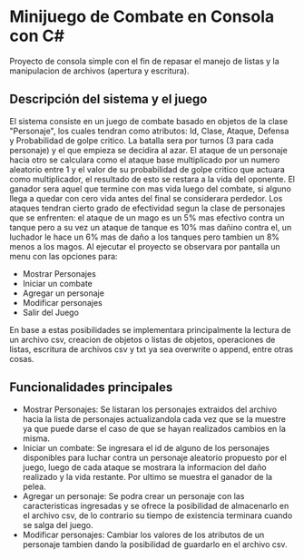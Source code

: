 # Minijuego de Combate en Consola con C#

Proyecto de consola simple con el fin de repasar el manejo de listas y la manipulacion de archivos (apertura y escritura).

## Descripción del sistema y el juego

El sistema consiste en un juego de combate basado en objetos de la clase "Personaje", los cuales tendran como atributos: Id, Clase, Ataque, Defensa y Probabilidad de golpe critico. La batalla sera por turnos (3 para cada personaje) y el que empieza se decidira al azar. El ataque de un personaje hacia otro se calculara como el ataque base multiplicado por un numero aleatorio entre 1 y el valor de su probabilidad de golpe critico que actuara como multiplicador, el resultado de esto se restara a la vida del oponente. El ganador sera aquel que termine con mas vida luego del combate, si alguno llega a quedar con cero vida antes del final se considerara perdedor. Los ataques tendran cierto grado de efectividad segun la clase de personajes que se enfrenten: el ataque de un mago es un 5% mas efectivo contra un tanque pero a su vez un ataque de tanque es 10% mas dañino contra el, un luchador le hace un 6% mas de daño a los tanques pero tambien un 8% menos a los magos.
Al ejecutar el proyecto se observara por pantalla un menu con las opciones para:
- Mostrar Personajes
- Iniciar un combate
- Agregar un personaje
- Modificar personajes
- Salir del Juego

En base a estas posibilidades se implementara principalmente la lectura de un archivo csv, creacion de objetos o listas de objetos, operaciones de listas, escritura de archivos csv y txt ya sea overwrite o append, entre otras cosas.

## Funcionalidades principales

- Mostrar Personajes: Se listaran los personajes extraidos del archivo hacia la lista de personajes actualizandola cada vez que se la muestre ya que puede darse el caso de que se hayan realizados cambios en la misma.
- Iniciar un combate: Se ingresara el id de alguno de los personajes disponibles para luchar contra un personaje aleatorio propuesto por el juego, luego de cada ataque se mostrara la informacion del daño realizado y la vida restante. Por ultimo se muestra el ganador de la pelea.
- Agregar un personaje: Se podra crear un personaje con las caracteristicas ingresadas y se ofrece la posibilidad de almacenarlo en el archivo csv, de lo contrario su tiempo de existencia terminara cuando se salga del juego.
- Modificar personajes: Cambiar los valores de los atributos de un personaje tambien dando la posibilidad de guardarlo en el archivo csv.
